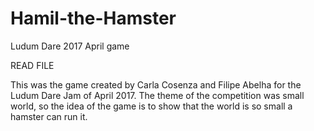 # Hamil-the-Hamster
Ludum Dare 2017 April game

READ FILE

This was the game created by Carla Cosenza and Filipe Abelha for the Ludum Dare Jam of April 2017. The theme of the competition was small world, so the idea of the game is to show that the world is so small a hamster can run it.